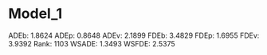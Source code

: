 # Model_1

ADEb: 1.8624
ADEp: 0.8648
ADEv: 2.1899
FDEb: 3.4829
FDEp: 1.6955
FDEv: 3.9392
Rank: 1103
WSADE: 1.3493
WSFDE: 2.5375